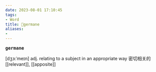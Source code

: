 ```yaml
---
date: 2023-08-01 17:10:45
tags: 
- Word
title: 📖germane
aliases: 
- 
---
```


<pre><strong>germane</strong></pre>

[dʒɜ:ˈmeɪn]
adj. relating to a subject in an appropriate way 密切相关的
[[relevant]], [[apposite]]
